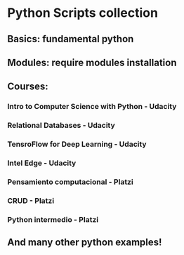 # Python Scripts collection

## Basics: fundamental python
## Modules: require modules installation
## Courses:
### Intro to Computer Science with Python - Udacity
### Relational Databases - Udacity
### TensroFlow for Deep Learning - Udacity
### Intel Edge - Udacity


### Pensamiento computacional - Platzi
### CRUD - Platzi
### Python intermedio - Platzi







## And many other python examples!